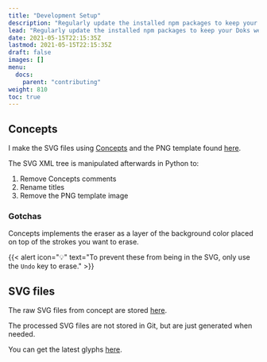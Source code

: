 ```yaml
---
title: "Development Setup"
description: "Regularly update the installed npm packages to keep your Doks website stable, usable, and secure."
lead: "Regularly update the installed npm packages to keep your Doks website stable, usable, and secure."
date: 2021-05-15T22:15:35Z
lastmod: 2021-05-15T22:15:35Z
draft: false
images: []
menu:
  docs:
    parent: "contributing"
weight: 810
toc: true
---
```


## Concepts

I make the SVG files using [Concepts](https://concepts.app/en/) and the PNG template found [here](https://github.com/Polyglyph/polyglyph.ink/tree/master/typeface).

The SVG XML tree is manipulated afterwards in Python to:

1. Remove Concepts comments
2. Rename titles
3. Remove the PNG template image

### Gotchas

Concepts implements the eraser as a layer of the background color placed on top of the strokes you want to erase.

{{< alert icon="💡" text="To prevent these from being in the SVG, only use the `Undo` key to erase." >}}

## SVG files

The raw SVG files from concept are stored [here](https://github.com/Polyglyph/polyglyph.ink/tree/master/typeface).

The processed SVG files are not stored in Git, but are just generated when needed.

You can get the latest glyphs [here](/polyglyph.zip).
